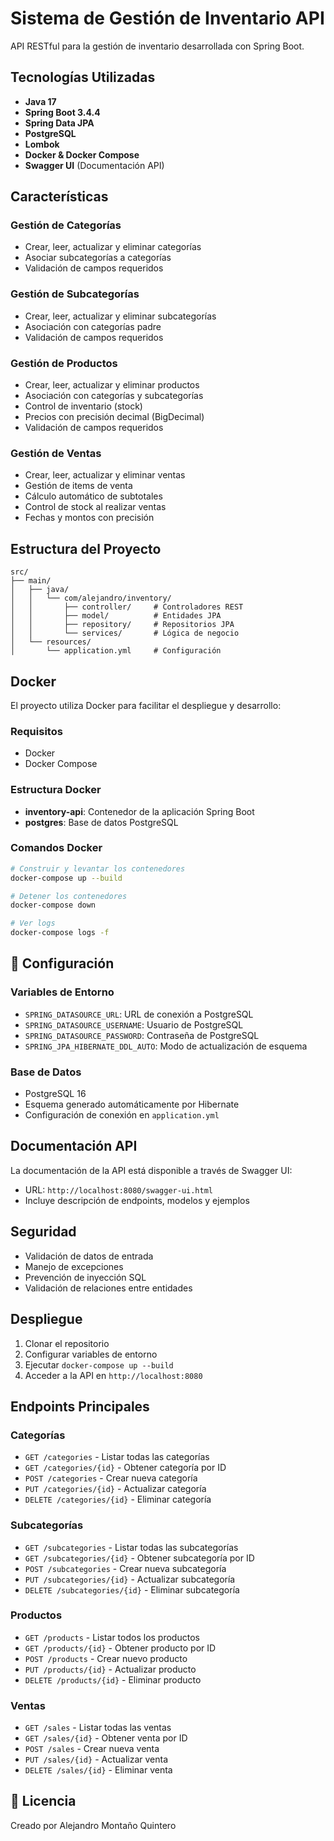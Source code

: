 # Sistema de Gestión de Inventario API

API RESTful para la gestión de inventario desarrollada con Spring Boot.

## Tecnologías Utilizadas

- **Java 17**
- **Spring Boot 3.4.4**
- **Spring Data JPA**
- **PostgreSQL**
- **Lombok**
- **Docker & Docker Compose**
- **Swagger UI** (Documentación API)

## Características

### Gestión de Categorías
- Crear, leer, actualizar y eliminar categorías
- Asociar subcategorías a categorías
- Validación de campos requeridos

### Gestión de Subcategorías
- Crear, leer, actualizar y eliminar subcategorías
- Asociación con categorías padre
- Validación de campos requeridos

### Gestión de Productos
- Crear, leer, actualizar y eliminar productos
- Asociación con categorías y subcategorías
- Control de inventario (stock)
- Precios con precisión decimal (BigDecimal)
- Validación de campos requeridos

### Gestión de Ventas
- Crear, leer, actualizar y eliminar ventas
- Gestión de items de venta
- Cálculo automático de subtotales
- Control de stock al realizar ventas
- Fechas y montos con precisión

## Estructura del Proyecto

```
src/
├── main/
│   ├── java/
│   │   └── com/alejandro/inventory/
│   │       ├── controller/     # Controladores REST
│   │       ├── model/          # Entidades JPA
│   │       ├── repository/     # Repositorios JPA
│   │       └── services/       # Lógica de negocio
│   └── resources/
│       └── application.yml     # Configuración
```

## Docker

El proyecto utiliza Docker para facilitar el despliegue y desarrollo:

### Requisitos
- Docker
- Docker Compose

### Estructura Docker
- **inventory-api**: Contenedor de la aplicación Spring Boot
- **postgres**: Base de datos PostgreSQL

### Comandos Docker

```bash
# Construir y levantar los contenedores
docker-compose up --build

# Detener los contenedores
docker-compose down

# Ver logs
docker-compose logs -f
```

## 🔧 Configuración

### Variables de Entorno
- `SPRING_DATASOURCE_URL`: URL de conexión a PostgreSQL
- `SPRING_DATASOURCE_USERNAME`: Usuario de PostgreSQL
- `SPRING_DATASOURCE_PASSWORD`: Contraseña de PostgreSQL
- `SPRING_JPA_HIBERNATE_DDL_AUTO`: Modo de actualización de esquema

### Base de Datos
- PostgreSQL 16
- Esquema generado automáticamente por Hibernate
- Configuración de conexión en `application.yml`

## Documentación API

La documentación de la API está disponible a través de Swagger UI:
- URL: `http://localhost:8080/swagger-ui.html`
- Incluye descripción de endpoints, modelos y ejemplos

## Seguridad

- Validación de datos de entrada
- Manejo de excepciones
- Prevención de inyección SQL
- Validación de relaciones entre entidades

## Despliegue

1. Clonar el repositorio
2. Configurar variables de entorno
3. Ejecutar `docker-compose up --build`
4. Acceder a la API en `http://localhost:8080`

## Endpoints Principales

### Categorías
- `GET /categories` - Listar todas las categorías
- `GET /categories/{id}` - Obtener categoría por ID
- `POST /categories` - Crear nueva categoría
- `PUT /categories/{id}` - Actualizar categoría
- `DELETE /categories/{id}` - Eliminar categoría

### Subcategorías
- `GET /subcategories` - Listar todas las subcategorías
- `GET /subcategories/{id}` - Obtener subcategoría por ID
- `POST /subcategories` - Crear nueva subcategoría
- `PUT /subcategories/{id}` - Actualizar subcategoría
- `DELETE /subcategories/{id}` - Eliminar subcategoría

### Productos
- `GET /products` - Listar todos los productos
- `GET /products/{id}` - Obtener producto por ID
- `POST /products` - Crear nuevo producto
- `PUT /products/{id}` - Actualizar producto
- `DELETE /products/{id}` - Eliminar producto

### Ventas
- `GET /sales` - Listar todas las ventas
- `GET /sales/{id}` - Obtener venta por ID
- `POST /sales` - Crear nueva venta
- `PUT /sales/{id}` - Actualizar venta
- `DELETE /sales/{id}` - Eliminar venta


## 📄 Licencia

Creado por Alejandro Montaño Quintero

